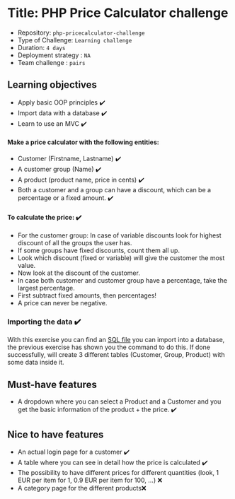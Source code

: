 
# Title: PHP Price Calculator challenge

- Repository: `php-pricecalculator-challenge`
- Type of Challenge: `Learning challenge`
- Duration: `4 days`
- Deployment strategy : `NA`
- Team challenge : `pairs`

## Learning objectives
- Apply basic OOP principles :heavy_check_mark:
- Import data with a database :heavy_check_mark:
- Learn to use an MVC :heavy_check_mark:

#### Make a price calculator with the following entities:
- Customer (Firstname, Lastname) :heavy_check_mark:
- A customer group (Name) :heavy_check_mark:
- A product (product name, price in cents) :heavy_check_mark:
- Both a customer and a group can have a discount, which can be a percentage or a fixed amount. :heavy_check_mark:

#### To calculate the price: :heavy_check_mark:
- For the customer group: In case of variable discounts look for highest discount of all the groups the user has.
- If some groups have fixed discounts, count them all up.
- Look which discount (fixed or variable) will give the customer the most value.
- Now look at the discount of the customer.
- In case both customer and customer group have a percentage, take the largest percentage.
- First subtract fixed amounts, then percentages!
- A price can never be negative.

### Importing the data :heavy_check_mark:
With this exercise you can find an [SQL file](resources/import.sql) you can import into a database, the previous exercise has shown you the command to do this.
If done successfully, will create 3 different tables (Customer, Group, Product) with some data inside it.

## Must-have features 
- A dropdown where you can select a Product and a Customer and you get the basic information of the product + the price. :heavy_check_mark:

## Nice to have features
- An actual login page for a customer :heavy_check_mark:
- A table where you can see in detail how the price is calculated :heavy_check_mark:
- The possibility to have different prices for different quantities (look, 1 EUR per item for 1, 0.9 EUR per item for 100, ...) :x:
- A category page for the different products:x:
